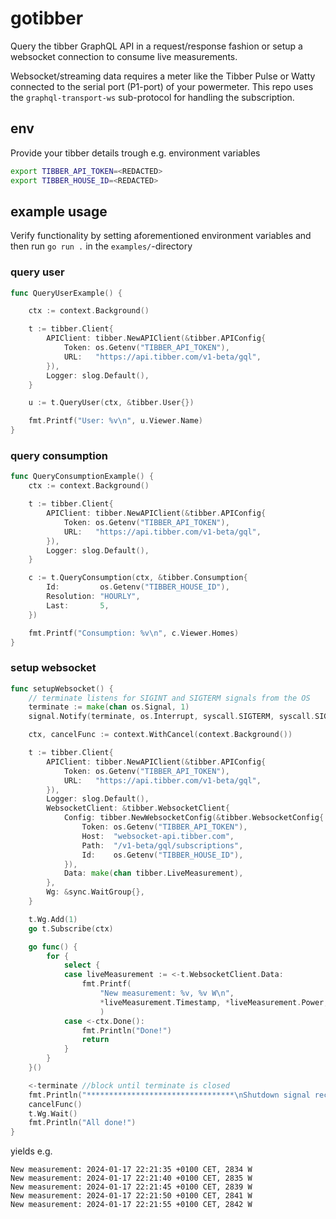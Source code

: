 # gotibber
Query the tibber GraphQL API in a request/response fashion or setup a websocket connection to consume live measurements.

Websocket/streaming data requires a meter like the Tibber Pulse or Watty connected to the serial port (P1-port) of your powermeter. This repo uses the `graphql-transport-ws` sub-protocol for handling the subscription. 

## env
Provide your tibber details trough e.g. environment variables 
```zsh
export TIBBER_API_TOKEN=<REDACTED>
export TIBBER_HOUSE_ID=<REDACTED>
```

## example usage
Verify functionality by setting aforementioned environment variables and then run `go run .` in the `examples/`-directory

### query user
```go
func QueryUserExample() {

	ctx := context.Background()

	t := tibber.Client{
		APIClient: tibber.NewAPIClient(&tibber.APIConfig{
			Token: os.Getenv("TIBBER_API_TOKEN"),
			URL:   "https://api.tibber.com/v1-beta/gql",
		}),
		Logger: slog.Default(),
	}

	u := t.QueryUser(ctx, &tibber.User{})

	fmt.Printf("User: %v\n", u.Viewer.Name)
}
```

### query consumption

```go
func QueryConsumptionExample() {
	ctx := context.Background()

	t := tibber.Client{
		APIClient: tibber.NewAPIClient(&tibber.APIConfig{
			Token: os.Getenv("TIBBER_API_TOKEN"),
			URL:   "https://api.tibber.com/v1-beta/gql",
		}),
		Logger: slog.Default(),
	}

	c := t.QueryConsumption(ctx, &tibber.Consumption{
		Id:         os.Getenv("TIBBER_HOUSE_ID"),
		Resolution: "HOURLY",
		Last:       5,
	})

	fmt.Printf("Consumption: %v\n", c.Viewer.Homes)
}
```

### setup websocket

```go
func setupWebsocket() {
	// terminate listens for SIGINT and SIGTERM signals from the OS
	terminate := make(chan os.Signal, 1)
	signal.Notify(terminate, os.Interrupt, syscall.SIGTERM, syscall.SIGINT)

	ctx, cancelFunc := context.WithCancel(context.Background())

	t := tibber.Client{
		APIClient: tibber.NewAPIClient(&tibber.APIConfig{
			Token: os.Getenv("TIBBER_API_TOKEN"),
			URL:   "https://api.tibber.com/v1-beta/gql",
		}),
		Logger: slog.Default(),
		WebsocketClient: &tibber.WebsocketClient{
			Config: tibber.NewWebsocketConfig(&tibber.WebsocketConfig{
				Token: os.Getenv("TIBBER_API_TOKEN"),
				Host:  "websocket-api.tibber.com",
				Path:  "/v1-beta/gql/subscriptions",
				Id:    os.Getenv("TIBBER_HOUSE_ID"),
			}),
			Data: make(chan tibber.LiveMeasurement),
		},
		Wg: &sync.WaitGroup{},
	}

	t.Wg.Add(1)
	go t.Subscribe(ctx)

	go func() {
		for {
			select {
			case liveMeasurement := <-t.WebsocketClient.Data:
				fmt.Printf(
					"New measurement: %v, %v W\n", 
					*liveMeasurement.Timestamp, *liveMeasurement.Power,
					)
			case <-ctx.Done():
				fmt.Println("Done!")
				return
			}
		}
	}()

	<-terminate //block until terminate is closed
	fmt.Println("*********************************\nShutdown signal received\n*********************************")
	cancelFunc()
	t.Wg.Wait()
	fmt.Println("All done!")
}

```

yields e.g.

```shell
New measurement: 2024-01-17 22:21:35 +0100 CET, 2834 W
New measurement: 2024-01-17 22:21:40 +0100 CET, 2835 W
New measurement: 2024-01-17 22:21:45 +0100 CET, 2839 W
New measurement: 2024-01-17 22:21:50 +0100 CET, 2841 W
New measurement: 2024-01-17 22:21:55 +0100 CET, 2842 W
```